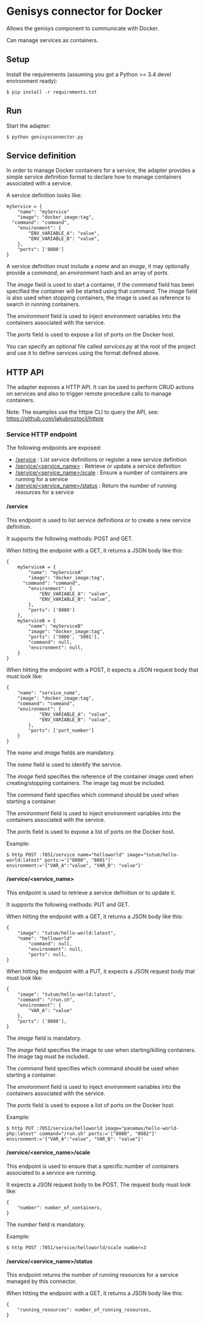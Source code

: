 # Genisys connector for Docker

Allows the genisys component to communicate with Docker.

Can manage services as containers.

## Setup

Install the requirements (assuming you got a Python >= 3.4 devel environment ready):

````
$ pip install -r requirements.txt
````

## Run

Start the adapter:

````
$ python genisysconnector.py
````

## Service definition

In order to manage Docker containers for a service, the adapter provides a simple service definition format
to declare how to manage containers associated with a service.

A service definition looks like:

````
myService = {
	"name": "myService"
	"image": "docker_image:tag",
  "command": "command",
	"environment": {
		"ENV_VARIABLE_A": "value",
		"ENV_VARIABLE_B": "value",
	},
	"ports": ['8080']
}
````

A service definition must include a *name* and an *image*, it may optionally provide a *command*, an *environment* hash and an array of *ports*.

The *image* field is used to start a container, if the *command* field has been specified the container will be started using that command.
The *image* field is also used when stopping containers, the image is used as reference to search in running containers.

The *environment* field is used to inject environment variables into the containers associated with the service.

The *ports* field is used to expose a list of ports on the Docker host.

You can specify an optional file called *services.py* at the root of the project and use it to define services using the format defined above.

## HTTP API

The adapter exposes a HTTP API. It can be used to perform CRUD actions on services and also to trigger remote procedure calls to manage containers.

Note: The examples use the httpie CLI to query the API, see: https://github.com/jakubroztocil/httpie

### Service HTTP endpoint

The following endpoints are exposed:

* [/service](#service-1) : List service definitions or register a new service definition
* [/service/\<service_name\>](#serviceservice_name) : Retrieve or update a service definition
* [/service/\<service_name\>/scale](#serviceservice_namescale) : Ensure a number of containers are running for a service
* [/service/\<service_name\>/status](#serviceservice_namestatus) : Return the number of running resources for a service

#### /service

This endpoint is used to list service definitions or to create a new service definition.

It supports the following methods: POST and GET.

When hitting the endpoint with a GET, it returns a JSON body like this:

````
{
	myServiceA = {
		"name": "myServiceA"
		"image": "docker_image:tag",
	  "command": "command",
		"environment": {
			"ENV_VARIABLE_A": "value",
			"ENV_VARIABLE_B": "value",
		},
		"ports": ['8080']
	},
	myServiceB = {
		"name": "myServiceB"
		"image": "docker_image:tag",
		"ports": ['5000', '5001'],
		"command": null,
		"environment": null,
	}
}
````

When hitting the endpoint with a POST, it expects a JSON request body that must look like:

````
{
	"name": "service_name",
	"image": "docker_image:tag",
	"command": "command",
	"environment": {
			"ENV_VARIABLE_A": "value",
			"ENV_VARIABLE_B": "value",
		},
		"ports": ['port_number']
	}
}
````

The *name* and *image* fields are mandatory.

The *name* field is used to identify the service.

The *image* field specifies the reference of the container image used when creating/stopping containers. The image tag must be included.

The *command* field specifies which command should be used when starting a container.

The *environment* field is used to inject environment variables into the containers associated with the service.

The *ports* field is used to expose a list of ports on the Docker host.

Example:

````
$ http POST :7051/service name="helloworld" image="tutum/hello-world:latest" ports:='["8080", "8081"]' environment:='{"VAR_A":"value", "VAR_B": "value"}'
````

#### /service/\<service_name\>

This endpoint is used to retrieve a service definition or to update it.

It supports the following methods: PUT and GET.

When hitting the endpoint with a GET, it returns a JSON body like this:

````
{
    "image": "tutum/hello-world:latest",
    "name": "helloworld"
		"command": null,
		"environment": null,
		"ports": null,
}
````

When hitting the endpoint with a PUT, it expects a JSON request body that must look like:

````
{
	"image": "tutum/hello-world:latest",
	"command": "/run.sh",
	"environment": {
		"VAR_A": "value"
	},
	"ports": ['8080'],
}
````

The *image* field is mandatory.

The *image* field specifies the image to use when starting/killing containers. The image tag must be included.

The *command* field specifies which command should be used when starting a container.

The *environment* field is used to inject environment variables into the containers associated with the service.

The *ports* field is used to expose a list of ports on the Docker host.

Example:

````
$ http PUT :7051/service/helloworld image="panamax/hello-world-php:latest" command="/run.sh" ports:='["8080", "8082"]' environment:='{"VAR_A":"value", "VAR_B": "value"}'
````

#### /service/\<service_name\>/scale

This endpoint is used to ensure that a specific number of containers associated to a service are running.

It expects a JSON request body to be POST. The request body must look like:

````
{
	"number": number_of_containers,
}
````

The *number* field is mandatory.

Example:

````
$ http POST :7051/service/helloworld/scale number=3
````

#### /service/\<service_name\>/status

This endpoint returns the number of running resources for a service managed by this connector.

When hitting the endpoint with a GET, it returns a JSON body like this:

````
{
	"running_resources": number_of_running_resources,
}
````
